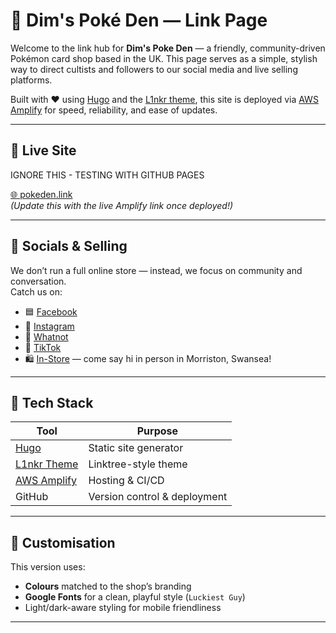 # 🎴 Dim's Poké Den — Link Page

Welcome to the link hub for **Dim's Poke Den** — a friendly, community-driven Pokémon card shop based in the UK. This page serves as a simple, stylish way to direct cultists and followers to our social media and live selling platforms.

Built with ❤️ using [Hugo](https://gohugo.io/) and the [L1nkr theme](https://themes.gohugo.io/themes/l1nkr/), this site is deployed via [AWS Amplify](https://aws.amazon.com/amplify/) for speed, reliability, and ease of updates.

---

## 🔗 Live Site

IGNORE THIS - TESTING WITH GITHUB PAGES 

[🌐 pokeden.link](https://your-amplify-url.com)  
_(Update this with the live Amplify link once deployed!)_

---

## 📸 Socials & Selling

We don’t run a full online store — instead, we focus on community and conversation.  
Catch us on:

- 🟦 [Facebook](https://www.facebook.com/people/Dims-PokeDen/61573756907879/)
- 📸 [Instagram](https://instagram.com/dims_pokeden)
- 💬 [Whatnot](https://www.whatnot.com/s/otcSKYDV)
- 📱 [TikTok](https://www.tiktok.com/@dims.pokeden)
- 🛍️ [In-Store](#) — come say hi in person in Morriston, Swansea!

---

## 🧱 Tech Stack

| Tool          | Purpose                         |
|---------------|----------------------------------|
| [Hugo](https://gohugo.io/)        | Static site generator             |
| [L1nkr Theme](https://themes.gohugo.io/themes/l1nkr/) | Linktree-style theme             |
| [AWS Amplify](https://aws.amazon.com/amplify/) | Hosting & CI/CD                  |
| GitHub        | Version control & deployment    |

---

## 🎨 Customisation

This version uses:

- **Colours** matched to the shop’s branding
- **Google Fonts** for a clean, playful style (`Luckiest Guy`)
- Light/dark-aware styling for mobile friendliness

---

